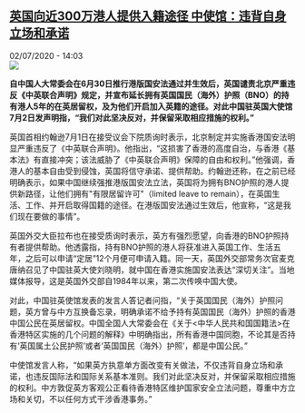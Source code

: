<!--1593701773000-->
[英国向近300万港人提供入籍途径 中使馆：违背自身立场和承诺](http://www.rfi.fr//cn/%E5%9B%BD%E9%99%85/20200702-%E8%8B%B1%E5%9B%BD%E5%90%91%E8%BF%91300%E4%B8%87%E6%B8%AF%E4%BA%BA%E6%8F%90%E4%BE%9B%E5%85%A5%E7%B1%8D%E9%80%94%E5%BE%84-%E4%B8%AD%E4%BD%BF%E9%A6%86-%E8%BF%9D%E8%83%8C%E8%87%AA%E8%BA%AB%E7%AB%8B%E5%9C%BA%E5%92%8C%E6%89%BF%E8%AF%BA)
------

<div>02/07/2020 - 14:03</div><img src="https://s.rfi.fr/media/display/77e2a7b0-96bb-11ea-831f-005056a964fe/w:310/p:16x9/Capture-44.JPG"><p><strong>自中国人大常委会在6月30日推行港版国安法通过并生效后，英国谴责北京严重违反《中英联合声明》规定，并宣布延长拥有英国国民（海外）护照（BNO）的持有港人5年的在英居留权，及为他们开启加入英籍的途径。对此中国驻英国大使馆7月2日发声明指，“我们对此坚决反对，并保留采取相应措施的权利。”</strong></p><div class="t-content__body u-clearfix"><div class="m-interstitial"></div><p>英国首相约翰逊7月1日在接受议会下院质询时表示，北京制定并实施香港国安法明显严重违反了《中英联合声明》。他指出，“这损害了香港的高度自治，与香港《基本法》有直接冲突；该法威胁了《中英联合声明》保障的自由和权利。”他强调，香港人的基本自由受到侵蚀，英国将信守承诺、提供帮助。约翰逊还称，在之前已经明确表示，如果中国继续强推港版国安法立法，英国将为拥有BNO护照的港人提供新路径，让他们拥有"有限居留许可"（limited leave to remain），在英国生活、工作、并开启取得国籍的途径。在港版国安法通过生效后，他宣称，“这是我们现在要做的事情”。</p><p>英国外交大臣拉布也在接受质询时表示，英方有强烈愿望，向香港的BNO护照持有者提供帮助。他透露指，持有BNO护照的港人将获准进入英国工作、生活五年，之后可以申请“定居”12个月便可申请入籍。同一天，英国外交部常务次官麦克唐纳召见了中国驻英大使刘晓明，就中国在香港实施国安法表达“深切关注”。当地媒体报导，这是英国外交部自1984年以来，第二次传唤中国大使。</p><p>对此，中国驻英使馆发表的发言人答记者问指，“关于英国国民（海外）护照问题，英方曾与中方互换备忘录，明确承诺不给予持有英国国民（海外）护照的香港中国公民在英居留权。中国全国人大常委会在《关于<中华人民共和国国籍法>在香港特区实施的几个问题的解释》中明确指出，所有香港中国同胞，不论其是否持有‘英国属土公民护照’或者‘英国国民（海外）护照’，都是中国公民。”</p><p>中使馆发言人称，“如果英方执意单方面改变有关做法，不仅违背自身立场和承诺，也违反国际法和国际关系基本准则。我们对此坚决反对，并保留采取相应措施的权利。中方敦促英方客观公正看待香港特区维护国家安全立法问题，尊重中方立场和关切，不以任何方式干涉香港事务。”</p><p> </p><div class="o-self-promo o-self-promo--nl o-self-promo--hidden" data-selfpromo-newsletter></div><div class="o-self-promo o-self-promo--app o-self-promo--hidden" data-selfpromo-app></div></div>
